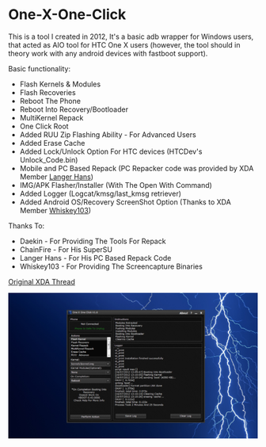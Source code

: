 # One-X-One-Click

This is a tool I created in 2012,
It's a basic adb wrapper for Windows users, that acted as AIO tool for HTC One X users (however, the tool should in theory work with any android devices with fastboot support).

Basic functionality:

- Flash Kernels & Modules
- Flash Recoveries
- Reboot The Phone
- Reboot Into Recovery/Bootloader
- MultiKernel Repack
- One Click Root
- Added RUU Zip Flashing Ability - For Advanced Users
- Added Erase Cache
- Added Lock/Unlock Option For HTC devices (HTCDev's Unlock_Code.bin)
- Mobile and PC Based Repack (PC Repacker code was provided by XDA Member [Langer Hans](https://forum.xda-developers.com/member.php?u=576676))
- IMG/APK Flasher/Installer (With The Open With Command)
- Added Logger (Logcat/kmsg/last_kmsg retriever)
- Added Android OS/Recovery ScreenShot Option (Thanks to XDA Member [Whiskey103](https://forum.xda-developers.com/member.php?u=2632943))

Thanks To:

- Daekin - For Providing The Tools For Repack
- ChainFire - For His SuperSU
- Langer Hans - For His PC Based Repack Code
- Whiskey103 - For Providing The Screencapture Binaries

[Original XDA Thread](https://forum.xda-developers.com/showthread.php?t=1734365)

![Screenshot](https://raw.githubusercontent.com/Thunder07/One-X-One-Click/master/Screenshot.png)
